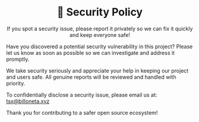 <div align="center">
   <h1>🕎 Security Policy</h1>
   <p>If you spot a security issue, please report it privately so we can fix it quickly and keep everyone safe!</p>
</div>

Have you discovered a potential security vulnerability in this project? Please let us know as soon as possible so we can investigate and address it promptly.

We take security seriously and appreciate your help in keeping our project and users safe. All genuine reports will be reviewed and handled with priority.

To confidentially disclose a security issue, please email us at: <tsx@billoneta.xyz>

Thank you for contributing to a safer open source ecosystem!
